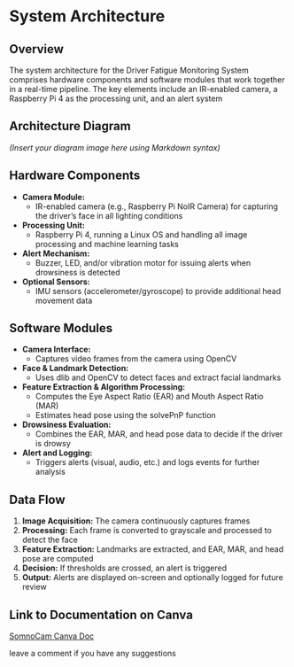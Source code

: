 # System Architecture

## Overview
The system architecture for the Driver Fatigue Monitoring System comprises hardware components and software modules that work together in a real-time pipeline. The key elements include an IR-enabled camera, a Raspberry Pi 4 as the processing unit, and an alert system

## Architecture Diagram
*(Insert your diagram image here using Markdown syntax)*

## Hardware Components
- **Camera Module:** 
  - IR-enabled camera (e.g., Raspberry Pi NoIR Camera) for capturing the driver’s face in all lighting conditions
- **Processing Unit:** 
  - Raspberry Pi 4, running a Linux OS and handling all image processing and machine learning tasks
- **Alert Mechanism:**  
  - Buzzer, LED, and/or vibration motor for issuing alerts when drowsiness is detected
- **Optional Sensors:**  
  - IMU sensors (accelerometer/gyroscope) to provide additional head movement data

## Software Modules
- **Camera Interface:**  
  - Captures video frames from the camera using OpenCV
- **Face & Landmark Detection:**  
  - Uses dlib and OpenCV to detect faces and extract facial landmarks
- **Feature Extraction & Algorithm Processing:**  
  - Computes the Eye Aspect Ratio (EAR) and Mouth Aspect Ratio (MAR)
  - Estimates head pose using the solvePnP function
- **Drowsiness Evaluation:**  
  - Combines the EAR, MAR, and head pose data to decide if the driver is drowsy
- **Alert and Logging:**  
  - Triggers alerts (visual, audio, etc.) and logs events for further analysis

## Data Flow
1. **Image Acquisition:** The camera continuously captures frames
2. **Processing:** Each frame is converted to grayscale and processed to detect the face
3. **Feature Extraction:** Landmarks are extracted, and EAR, MAR, and head pose are computed
4. **Decision:** If thresholds are crossed, an alert is triggered
5. **Output:** Alerts are displayed on-screen and optionally logged for future review

## Link to Documentation on Canva
[SomnoCam Canva Doc](https://www.canva.com/design/DAGhVM_YV_U/DUiCkND-jsdqbEHmV9HLlg/edit?utm_content=DAGhVM_YV_U&utm_campaign=designshare&utm_medium=link2&utm_source=sharebutton)

leave a comment if you have any suggestions
